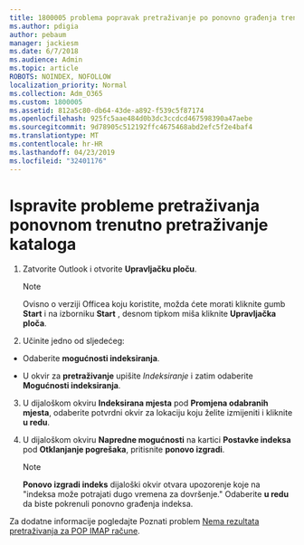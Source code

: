 ```yaml
---
title: 1800005 problema popravak pretraživanje po ponovno građenja trenutno pretraživanje kataloga
ms.author: pdigia
author: pebaum
manager: jackiesm
ms.date: 6/7/2018
ms.audience: Admin
ms.topic: article
ROBOTS: NOINDEX, NOFOLLOW
localization_priority: Normal
ms.collection: Adm_O365
ms.custom: 1800005
ms.assetid: 812a5c80-db64-43de-a892-f539c5f87174
ms.openlocfilehash: 925fc5aae484d0b3dc3ccdcd467598390a47aebe
ms.sourcegitcommit: 9d78905c512192ffc4675468abd2efc5f2e4baf4
ms.translationtype: MT
ms.contentlocale: hr-HR
ms.lasthandoff: 04/23/2019
ms.locfileid: "32401176"
---
```

# <a name="fix-search-issues-by-rebuilding-your-instant-search-catalog"></a>Ispravite probleme pretraživanja ponovnom trenutno pretraživanje kataloga

1. Zatvorite Outlook i otvorite **Upravljačku ploču**.
    
    > [!NOTE]
    > Ovisno o verziji Officea koju koristite, možda ćete morati kliknite gumb **Start** i na izborniku **Start** , desnom tipkom miša kliknite **Upravljačka ploča**. 
  
2. Učinite jedno od sljedećeg:
    
  - Odaberite **mogućnosti indeksiranja**.
    
  - U okvir za **pretraživanje** upišite *Indeksiranje* i zatim odaberite **Mogućnosti indeksiranja**.
    
3. U dijaloškom okviru **Indeksirana mjesta** pod **Promjena odabranih mjesta**, odaberite potvrdni okvir za lokaciju koju želite izmijeniti i kliknite **u redu**.
    
4. U dijaloškom okviru **Napredne mogućnosti** na kartici **Postavke indeksa** pod **Otklanjanje pogrešaka**, pritisnite **ponovo izgradi**.
    
    > [!NOTE]
    > **Ponovo izgradi indeks** dijaloški okvir otvara upozorenje koje na "indeksa može potrajati dugo vremena za dovršenje." Odaberite **u redu** da biste pokrenuli ponovno građenja indeksa. 
  
Za dodatne informacije pogledajte Poznati problem [Nema rezultata pretraživanja za POP IMAP račune](https://support.office.com/article/51c9d2c7-a3db-4358-afdf-50d3a9e57039.aspx).
  

